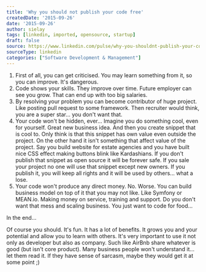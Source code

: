 ```yaml
---
title: 'Why you should not publish your code free'
createdDate: '2015-09-26'
date: '2015-09-26'
author: sielay
tags: [linkedin, imported, opensource, startup]
draft: false
source: https://www.linkedin.com/pulse/why-you-shouldnt-publish-your-code-free-%C5%82ukasz-marek-sielski/
sourceType: linkedin
categories: ["Software Development & Management"]
---
```


 1. First of all, you can get criticised. You may learn something from it, so you can improve. It's dangerous.
 2. Code shows your skills. They improve over time. Future employer can see you grow. That can end up with too big salaries.
 3. By resolving your problem you can become contributor of huge project. Like posting pull request to some framework. Then recruiter would think, you are a super star... you don't want that.
 4. Your code won't be hidden, ever... Imagine you do something cool, even for yourself. Great new business idea. And then you create snippet that is cool to. Only think is that this snippet has own value even outside the project. On the other hand it isn't something that affect value of the project. Say you build website for estate agencies and you have built nice CSS effect making buttons blink like Kardashians. If you don't publish that snippet as open source it will be forever safe. If you sale your project no one will use that snippet except new owners. If you publish it, you will keep all rights and it will be used by others... what a lose.
 5. Your code won't produce any direct money. No. Worse. You can build business model on top of it that you may not like. Like Symfony or MEAN.io. Making money on service, training and support. Do you don't want that mess and scaling business. You just want to code for food...

In the end...

Of course you should. It's fun. It has a lot of benefits. It grows you and your potential and allow you to learn with others. It's very important to use it not only as developer but also as company. Such like AirBnb share whatever is good (but isn't core product). Many business people won't understand it... let them read it. If they have sense of sarcasm, maybe they would get it at some point ;)

